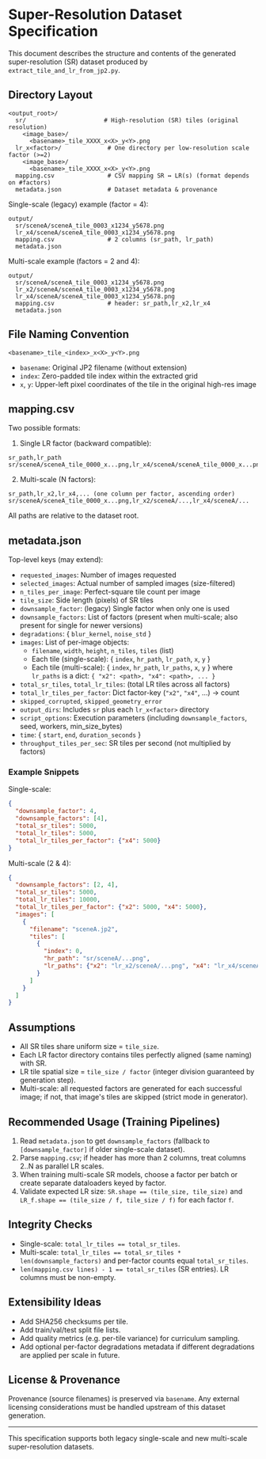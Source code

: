 # Super-Resolution Dataset Specification

This document describes the structure and contents of the generated super-resolution (SR) dataset produced by `extract_tile_and_lr_from_jp2.py`.

## Directory Layout
```
<output_root>/
  sr/                      # High-resolution (SR) tiles (original resolution)
    <image_base>/
      <basename>_tile_XXXX_x<X>_y<Y>.png
  lr_x<factor>/             # One directory per low-resolution scale factor (>=2)
    <image_base>/
      <basename>_tile_XXXX_x<X>_y<Y>.png
  mapping.csv               # CSV mapping SR ↔ LR(s) (format depends on #factors)
  metadata.json             # Dataset metadata & provenance
```
Single-scale (legacy) example (factor = 4):
```
output/
  sr/sceneA/sceneA_tile_0003_x1234_y5678.png
  lr_x4/sceneA/sceneA_tile_0003_x1234_y5678.png
  mapping.csv               # 2 columns (sr_path, lr_path)
  metadata.json
```
Multi-scale example (factors = 2 and 4):
```
output/
  sr/sceneA/sceneA_tile_0003_x1234_y5678.png
  lr_x2/sceneA/sceneA_tile_0003_x1234_y5678.png
  lr_x4/sceneA/sceneA_tile_0003_x1234_y5678.png
  mapping.csv               # header: sr_path,lr_x2,lr_x4
  metadata.json
```

## File Naming Convention
`<basename>_tile_<index>_x<X>_y<Y>.png`

- `basename`: Original JP2 filename (without extension)
- `index`: Zero-padded tile index within the extracted grid
- `x`, `y`: Upper-left pixel coordinates of the tile in the original high-res image

## mapping.csv
Two possible formats:

1. Single LR factor (backward compatible):
```
sr_path,lr_path
sr/sceneA/sceneA_tile_0000_x...png,lr_x4/sceneA/sceneA_tile_0000_x...png
```
2. Multi-scale (N factors):
```
sr_path,lr_x2,lr_x4,... (one column per factor, ascending order)
sr/sceneA/sceneA_tile_0000_x...png,lr_x2/sceneA/...,lr_x4/sceneA/...
```
All paths are relative to the dataset root.

## metadata.json
Top-level keys (may extend):
- `requested_images`: Number of images requested
- `selected_images`: Actual number of sampled images (size-filtered)
- `n_tiles_per_image`: Perfect-square tile count per image
- `tile_size`: Side length (pixels) of SR tiles
- `downsample_factor`: (legacy) Single factor when only one is used
- `downsample_factors`: List of factors (present when multi-scale; also present for single for newer versions)
- `degradations`: { `blur_kernel`, `noise_std` }
- `images`: List of per-image objects:
  - `filename`, `width`, `height`, `n_tiles`, `tiles` (list)
  - Each tile (single-scale): { `index`, `hr_path`, `lr_path`, `x`, `y` }
  - Each tile (multi-scale): { `index`, `hr_path`, `lr_paths`, `x`, `y` } where `lr_paths` is a dict: `{ "x2": <path>, "x4": <path>, ... }`
- `total_sr_tiles`, `total_lr_tiles`: (total LR tiles across all factors)
- `total_lr_tiles_per_factor`: Dict factor-key (`"x2"`, `"x4"`, ...) → count
- `skipped_corrupted`, `skipped_geometry_error`
- `output_dirs`: Includes `sr` plus each `lr_x<factor>` directory
- `script_options`: Execution parameters (including `downsample_factors`, seed, workers, min_size_bytes)
- `time`: { `start`, `end`, `duration_seconds` }
- `throughput_tiles_per_sec`: SR tiles per second (not multiplied by factors)

### Example Snippets
Single-scale:
```json
{
  "downsample_factor": 4,
  "downsample_factors": [4],
  "total_sr_tiles": 5000,
  "total_lr_tiles": 5000,
  "total_lr_tiles_per_factor": {"x4": 5000}
}
```
Multi-scale (2 & 4):
```json
{
  "downsample_factors": [2, 4],
  "total_sr_tiles": 5000,
  "total_lr_tiles": 10000,
  "total_lr_tiles_per_factor": {"x2": 5000, "x4": 5000},
  "images": [
    {
      "filename": "sceneA.jp2",
      "tiles": [
        {
          "index": 0,
          "hr_path": "sr/sceneA/...png",
          "lr_paths": {"x2": "lr_x2/sceneA/...png", "x4": "lr_x4/sceneA/...png"}
        }
      ]
    }
  ]
}
```

## Assumptions
- All SR tiles share uniform size = `tile_size`.
- Each LR factor directory contains tiles perfectly aligned (same naming) with SR.
- LR tile spatial size = `tile_size / factor` (integer division guaranteed by generation step).
- Multi-scale: all requested factors are generated for each successful image; if not, that image's tiles are skipped (strict mode in generator).

## Recommended Usage (Training Pipelines)
1. Read `metadata.json` to get `downsample_factors` (fallback to `[downsample_factor]` if older single-scale dataset).
2. Parse `mapping.csv`; if header has more than 2 columns, treat columns 2..N as parallel LR scales.
3. When training multi-scale SR models, choose a factor per batch or create separate dataloaders keyed by factor.
4. Validate expected LR size: `SR.shape == (tile_size, tile_size)` and `LR_f.shape == (tile_size / f, tile_size / f)` for each factor `f`.

## Integrity Checks
- Single-scale: `total_lr_tiles == total_sr_tiles`.
- Multi-scale: `total_lr_tiles == total_sr_tiles * len(downsample_factors)` and per-factor counts equal `total_sr_tiles`.
- `len(mapping.csv lines) - 1 == total_sr_tiles` (SR entries). LR columns must be non-empty.

## Extensibility Ideas
- Add SHA256 checksums per tile.
- Add train/val/test split file lists.
- Add quality metrics (e.g. per-tile variance) for curriculum sampling.
- Add optional per-factor degradations metadata if different degradations are applied per scale in future.

## License & Provenance
Provenance (source filenames) is preserved via `basename`. Any external licensing considerations must be handled upstream of this dataset generation.

---
This specification supports both legacy single-scale and new multi-scale super-resolution datasets.
